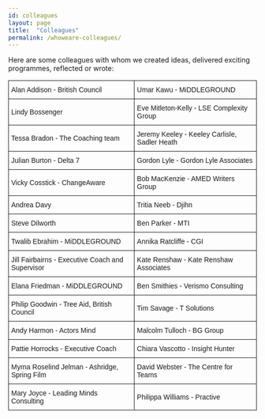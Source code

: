 ```yaml
---
id: colleagues
layout: page
title:  "Colleagues"
permalink: /whoweare-colleagues/
---
```


Here are some colleagues with whom we created ideas, delivered exciting programmes, reflected or wrote:

<style type="text/css">
.tg  {border-collapse:collapse;border-spacing:0;}
.tg td{font-family:Arial, sans-serif;font-size:14px;padding:10px 5px;border-style:solid;border-width:1px;overflow:hidden;word-break:normal;}
.tg th{font-family:Arial, sans-serif;font-size:14px;font-weight:normal;padding:10px 5px;border-style:solid;border-width:1px;overflow:hidden;word-break:normal;}
</style>
<table class="tg">
  <tr>
    <td class="tg-031e">Alan Addison - British Council</th>
    <td class="tg-031e">Umar Kawu - MiDDLEGROUND</th>
  </tr>
  <tr>
    <td class="tg-031e">Lindy Bossenger</td>
    <td class="tg-031e">Eve Mitleton-Kelly - LSE Complexity Group</td>
  </tr>
  <tr>
    <td class="tg-031e">Tessa Bradon - The Coaching team</td>
    <td class="tg-031e">Jeremy Keeley - Keeley Carlisle, Sadler Heath</td>
  </tr>
  <tr>
    <td class="tg-031e">Julian Burton - Delta 7</td>
    <td class="tg-031e">Gordon Lyle - Gordon Lyle Associates</td>
  </tr>
  <tr>
    <td class="tg-031e">Vicky Cosstick - ChangeAware</td>
    <td class="tg-031e">Bob MacKenzie - AMED Writers Group</td>
  </tr>
  <tr>
    <td class="tg-031e">Andrea Davy</td>
    <td class="tg-031e">Tritia Neeb - Djihn</td>
  </tr>
  <tr>
    <td class="tg-031e">Steve Dilworth</td>
    <td class="tg-031e">Ben Parker - MTI</td>
  </tr>
  <tr>
    <td class="tg-031e">Twalib Ebrahim - MiDDLEGROUND</td>
    <td class="tg-031e">Annika Ratcliffe - CGI</td>
  </tr>
  <tr>
    <td class="tg-031e">Jill Fairbairns - Executive Coach and Supervisor</td>
   <td class="tg-031e">Kate Renshaw - Kate Renshaw Associates</td>
  </tr>
  <tr>
    <td class="tg-031e">Elana Friedman - MiDDLEGROUND</td>
    <td class="tg-031e">Ben Smithies - Verismo Consulting</td>
  </tr>
  <tr>
    <td class="tg-031e">Philip Goodwin - Tree Aid, British Council</td>
     <td class="tg-031e">Tim Savage - T Solutions</td>
  </tr>
  <tr>
    <td class="tg-031e">Andy Harmon - Actors Mind</td>
    <td class="tg-031e">Malcolm Tulloch - BG Group<br></td>
  </tr>
  <tr>
    <td class="tg-031e">Pattie Horrocks - Executive Coach</td>
      <td class="tg-031e">Chiara Vascotto - Insight Hunter<br></td>
  </tr>
  <tr>
    <td class="tg-031e">Myrna Roselind Jelman - Ashridge, Spring Film</td>
  <td class="tg-031e">David Webster - The Centre for Teams<br></td>
  </tr>
   <tr>
    <td class="tg-031e">Mary Joyce - Leading Minds Consulting</td>
    <td class="tg-031e">Philippa Williams - Practive</td>
  </tr>

</table>